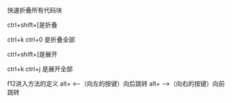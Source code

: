 快速折叠所有代码块

ctrl+shift+[是折叠

ctrl+k ctrl+0 是折叠全部


ctrl+shift+]是展开

ctrl+k ctrl+j 是展开全部

f12进入方法的定义
alt+ <--（向左的按键）向后跳转
alt+ -->（向右的按键）向前跳转
